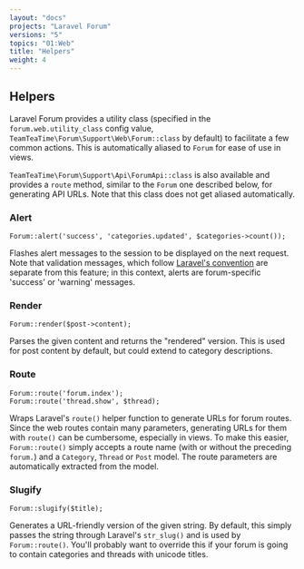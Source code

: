 ```yaml
---
layout: "docs"
projects: "Laravel Forum"
versions: "5"
topics: "01:Web"
title: "Helpers"
weight: 4
---
```


## Helpers

Laravel Forum provides a utility class (specified in the `forum.web.utility_class` config value, `TeamTeaTime\Forum\Support\Web\Forum::class` by default) to facilitate a few common actions. This is automatically aliased to `Forum` for ease of use in views.

`TeamTeaTime\Forum\Support\Api\ForumApi::class` is also available and provides a `route` method, similar to the `Forum` one described below, for generating API URLs. Note that this class does not get aliased automatically.

### Alert

```
Forum::alert('success', 'categories.updated', $categories->count());
```

Flashes alert messages to the session to be displayed on the next request. Note that validation messages, which follow [Laravel's convention](https://laravel.com/docs/8.x/validation#working-with-error-messages) are separate from this feature; in this context, alerts are forum-specific 'success' or 'warning' messages.

### Render

```
Forum::render($post->content);
```

Parses the given content and returns the "rendered" version. This is used for post content by default, but could extend to category descriptions.

### Route

```
Forum::route('forum.index');
Forum::route('thread.show', $thread);
```

Wraps Laravel's `route()` helper function to generate URLs for forum routes. Since the web routes contain many parameters, generating URLs for them with `route()` can be cumbersome, especially in views. To make this easier, `Forum::route()` simply accepts a route name (with or without the preceding `forum.`) and a `Category`, `Thread` or `Post` model. The route parameters are automatically extracted from the model.

### Slugify

```
Forum::slugify($title);
```

Generates a URL-friendly version of the given string. By default, this simply passes the string through Laravel's `str_slug()` and is used by `Forum::route()`. You'll probably want to override this if your forum is going to contain categories and threads with unicode titles.
